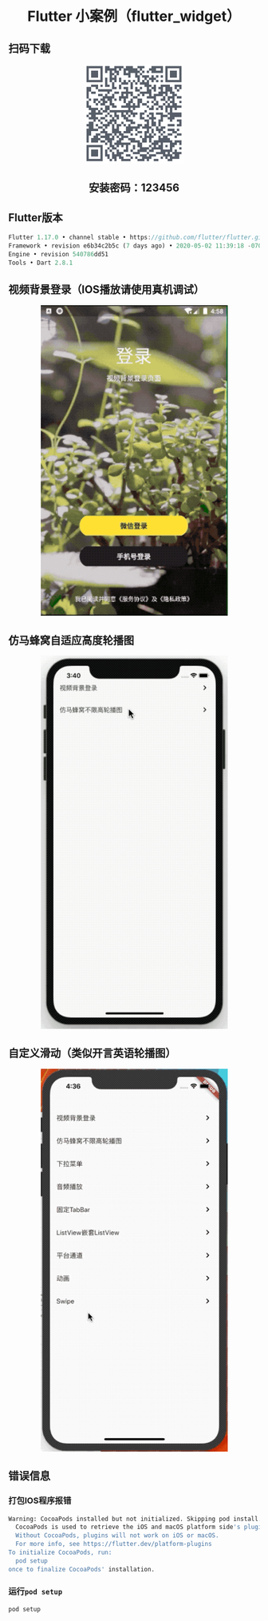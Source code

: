 <h1 align="center">Flutter 小案例（flutter_widget）</h1>

## 扫码下载
<p align="center">
    <img width="200" title="Flutter" src="./picture/QRCode_258.png">
</p>
<h2 align="center">安装密码：123456</h2>

## Flutter版本

```dart
Flutter 1.17.0 • channel stable • https://github.com/flutter/flutter.git
Framework • revision e6b34c2b5c (7 days ago) • 2020-05-02 11:39:18 -0700
Engine • revision 540786dd51
Tools • Dart 2.8.1

```

## 视频背景登录（IOS播放请使用真机调试）

<p align="center">
    <img width="375" title="Flutter" src="./picture/login_video_demo.gif">
</p>

## 仿马蜂窝自适应高度轮播图

<p align="center">
    <img width="375" title="Flutter" src="./picture/auto_height_carousel.gif">
</p>

## 自定义滑动（类似开言英语轮播图）
<p align="center">
    <img width="375" title="Flutter" src="./picture/swipe.gif">
</p>

## 错误信息

### 打包IOS程序报错

```bash
Warning: CocoaPods installed but not initialized. Skipping pod install.
  CocoaPods is used to retrieve the iOS and macOS platform side's plugin code that responds to your plugin usage on the Dart side.
  Without CocoaPods, plugins will not work on iOS or macOS.
  For more info, see https://flutter.dev/platform-plugins
To initialize CocoaPods, run:
  pod setup
once to finalize CocoaPods' installation.
```

### 运行`pod setup`

```bash
pod setup
```

